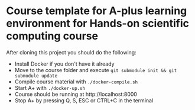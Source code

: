 # Course template for A-plus learning environment for Hands-on scientific computing course

After cloning this project you should do the following:
- Install Docker if you don't have it already
- Move to the course folder and execute `git submodule init && git submodule update`
- Compile course material with `./docker-compile.sh`
- Start A+ with `./docker-up.sh`
- Course should be running at  http://localhost:8000
- Stop A+ by pressing Q, S, ESC or CTRL+C in the terminal
